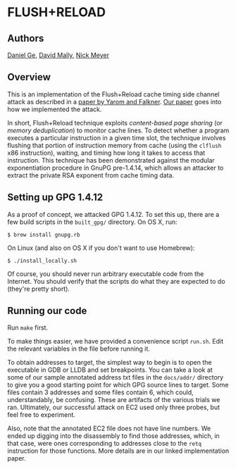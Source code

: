 FLUSH+RELOAD
============

## Authors
[Daniel Ge](https://github.com/DanGe42),
[David Mally](https://github.com/djmally),
[Nick Meyer](https://github.com/mkandalf)

## Overview
This is an implementation of the Flush+Reload cache timing side channel attack
as described in a [paper by Yarom and
Falkner](https://eprint.iacr.org/2013/448.pdf). [Our
paper](https://github.com/DanGe42/flush-reload/releases/tag/cis-700-submission)
goes into how we implemented the attack.

In short, Flush+Reload technique exploits *content-based page sharing* (or
*memory deduplication*) to monitor cache lines. To detect whether a program
executes a particular instruction in a given time slot, the technique involves
flushing that portion of instruction memory from cache (using the `clflush` x86
instruction), waiting, and timing how long it takes to access that instruction.
This technique has been demonstrated against the modular exponentiation
procedure in GnuPG pre-1.4.14, which allows an attacker to extract the private
RSA exponent from cache timing data.

## Setting up GPG 1.4.12
As a proof of concept, we attacked GPG 1.4.12. To set this up, there are a few
build scripts in the `built_gpg/` directory. On OS X, run:

```
$ brew install gnupg.rb
```

On Linux (and also on OS X if you don't want to use Homebrew):

```
$ ./install_locally.sh
```

Of course, you should never run arbitrary executable code from the Internet.
You should verify that the scripts do what they are expected to do (they're
pretty short).

## Running our code
Run `make` first.

To make things easier, we have provided a convenience script `run.sh`. Edit the
relevant variables in the file before running it.

To obtain addresses to target, the simplest way to begin is to open the
executable in GDB or LLDB and set breakpoints. You can take a look at some of
our sample annotated address txt files in the `docs/addr/` directory to give
you a good starting point for which GPG source lines to target. Some files
contain 3 addresses and some files contain 6, which could, understandably, be
confusing. These are artifacts of the various trials we ran.  Ultimately, our
successful attack on EC2 used only three probes, but feel free to experiment.

Also, note that the annotated EC2 file does not have line numbers. We ended up
digging into the disassembly to find those addresses, which, in that case, were
ones corresponding to addresses close to the `retq` instruction for those
functions. More details are in our linked implementation paper.
